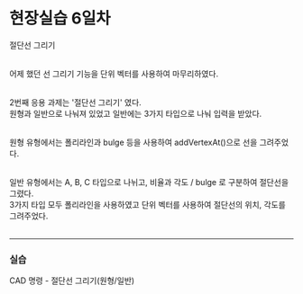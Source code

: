 <h1>현장실습 6일차</h1>

절단선 그리기<br><br>

어제 했던 선 그리기 기능을 단위 벡터를 사용하여 마무리하였다. <br><br>

2번째 응용 과제는 '절단선 그리기' 였다.<br>
원형과 일반으로 나눠져 있었고 일반에는 3가지 타입으로 나눠 입력을 받았다. <br><br>

원형 유형에서는 폴리라인과 bulge 등을 사용하여 addVertexAt()으로 선을 그려주었다. <br><br>

일반 유형에서는 A, B, C 타입으로 나뉘고, 비율과 각도 / bulge 로 구분하여 절단선을 그렸다. <br>
3가지 타입 모두 폴리라인을 사용하였고 단위 벡터를 사용하여 절단선의 위치, 각도를 그려주었다. <br><br>

<hr>
<h3>실습</h3>
CAD 명령 - 절단선 그리기(원형/일반)
